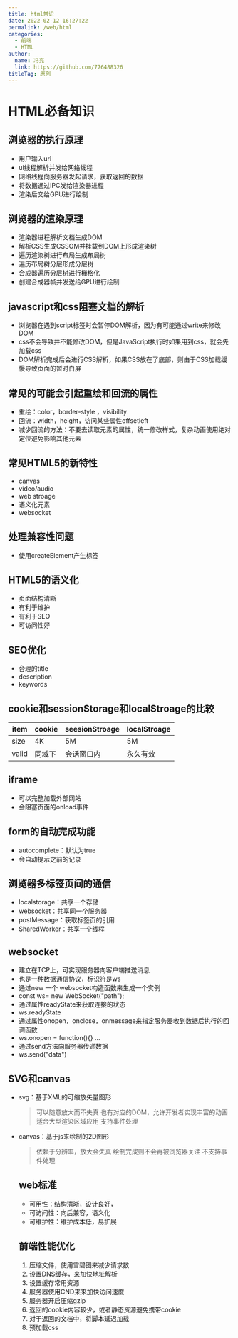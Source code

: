 ```yaml
---
title: html常识
date: 2022-02-12 16:27:22
permalink: /web/html
categories: 
  - 前端
  - HTML
author: 
  name: 冯亮
  link: https://github.com/776488326
titleTag: 原创
---
```

# HTML必备知识

## 浏览器的执行原理
- 用户输入url
- ui线程解析并发给网络线程
- 网络线程向服务器发起请求，获取返回的数据
- 将数据通过IPC发给渲染器进程
- 渲染后交给GPU进行绘制

## 浏览器的渲染原理
- 渲染器进程解析文档生成DOM
- 解析CSS生成CSSOM并挂载到DOM上形成渲染树
- 遍历渲染树进行布局生成布局树
- 遍历布局树分层形成分层树
- 合成器遍历分层树进行栅格化
- 创建合成器帧并发送给GPU进行绘制

## javascript和css阻塞文档的解析
- 浏览器在遇到script标签时会暂停DOM解析，因为有可能通过write来修改DOM
- css不会导致并不能修改DOM，但是JavaScript执行时如果用到css，就会先加载css
- DOM解析完成后会进行CSS解析，如果CSS放在了底部，则由于CSS加载缓慢导致页面的暂时白屏

## 常见的可能会引起重绘和回流的属性
- 重绘：color，border-style ，visibility
- 回流：width，height，访问某些属性offsetleft
- 减少回流的方法：不要去读取元素的属性，统一修改样式，复杂动画使用绝对定位避免影响其他元素

## 常见HTML5的新特性
- canvas
- video/audio
- web stroage
- 语义化元素
- websocket

## 处理兼容性问题
- 使用createElement产生标签

## HTML5的语义化
- 页面结构清晰
- 有利于维护
- 有利于SEO
- 可访问性好

## SEO优化
- 合理的title
- description
- keywords

## cookie和sessionStorage和localStroage的比较
|item| cookie | seesionStroage | localStroage |
|---|---|---|---|
|size| 4K | 5M | 5M |
| valid| 同域下 | 会话窗口内 | 永久有效|

## iframe
- 可以完整加载外部网站
- 会阻塞页面的onload事件

## form的自动完成功能
- autocomplete：默认为true
- 会自动提示之前的记录

## 浏览器多标签页间的通信
- localstorage：共享一个存储
- websocket：共享同一个服务器
- postMessage：获取标签页的引用
- SharedWorker：共享一个线程

## websocket
- 建立在TCP上，可实现服务器向客户端推送消息
- 也是一种数据通信协议，标识符是ws
- 通过new 一个 websocket构造函数来生成一个实例
- const ws= new WebSocket("path");
- 通过属性readyState来获取连接的状态
- ws.readyState
- 通过属性onopen，onclose，onmessage来指定服务器收到数据后执行的回调函数
- ws.onopen = function(){} ...
- 通过send方法向服务器传递数据
- ws.send("data")

## SVG和canvas
- svg：基于XML的可缩放矢量图形
  > 可以随意放大而不失真
  > 也有对应的DOM，允许开发者实现丰富的动画
  > 适合大型渲染区域应用
  > 支持事件处理
- canvas：基于js来绘制的2D图形
  > 依赖于分辨率，放大会失真
  > 绘制完成则不会再被浏览器关注
  > 不支持事件处理

  ## web标准
  - 可用性：结构清晰，设计良好，
  - 可访问性：向后兼容，语义化
  - 可维护性：维护成本低，易扩展

  ## 前端性能优化

  1. 压缩文件，使用雪碧图来减少请求数
  2. 设置DNS缓存，来加快地址解析
  3. 设置缓存常用资源
  4. 服务器使用CND来来加快访问速度
  5. 服务器开启压缩gzip
  6. 返回的cookie内容较少，或者静态资源避免携带cookie
  7. 对于返回的文档中，将脚本延迟加载
  8. 预加载css








